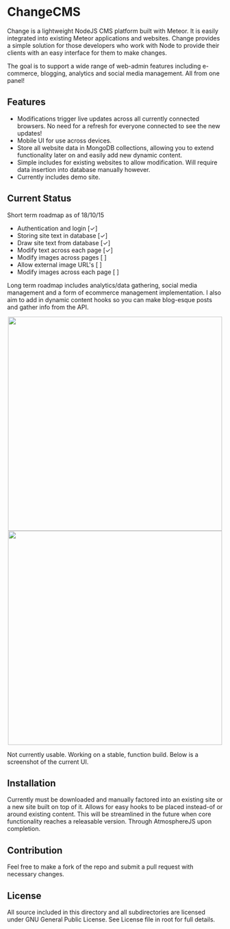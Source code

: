 # ChangeCMS

Change is a lightweight NodeJS CMS platform built with Meteor. It is easily integrated into existing Meteor applications and websites. Change provides a simple solution for those developers who work with Node to provide their clients with an easy interface for them to make changes.

The goal is to support a wide range of web-admin features including e-commerce, blogging, analytics and social media management. All from one panel!

## Features
- Modifications trigger live updates across all currently connected browsers. No need for a refresh for everyone connected to see the new updates!
- Mobile UI for use across devices.
- Store all website data in MongoDB collections, allowing you to extend functionality later on and easily add new dynamic content.
- Simple includes for existing websites to allow modification. Will require data insertion into database manually however.
- Currently includes demo site.

## Current Status
Short term roadmap as of 18/10/15
- Authentication and login 			  [✓]
- Storing site text in database		[✓]
- Draw site text from database		[✓]
- Modify text across each page		[✓]
- Modify images across pages      [ ]
- Allow external image URL's      [ ]
- Modify images across each page	[ ]

Long term roadmap includes analytics/data gathering, social media management and a form of ecommerce management implementation. I also aim to add in dynamic content hooks so you can make blog-esque posts and gather info from the API. 



<p align="center">
  <img src="http://i.imgur.com/iUobWrR.png" width="500"><br>
  <img src="http://i.imgur.com/IncfHmC.png" width="500">
</p>


Not currently usable. Working on a stable, function build. Below is a screenshot of the current UI.

## Installation
Currently must be downloaded and manually factored into an existing site or a new site built on top of it. Allows for easy hooks to be placed instead-of or around existing content. This will be streamlined in the future when core functionality reaches a releasable version.
Through AtmosphereJS upon completion.

## Contribution
Feel free to make a fork of the repo and submit a pull request with necessary changes.

## License
All source included in this directory and all subdirectories are licensed under GNU General Public License. See License file in root for full details.
